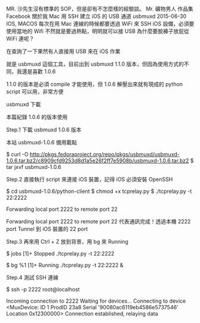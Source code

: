 MR. 沙先生沒有標準的 SOP，但是卻有不怎麼樣的經驗談。
Mr. 礦物男人
作品集
Facebook
關於我
Mac 用 SSH 建立 iOS 的 USB 通道 usbmuxd
2015-06-30 IOS, MACOS
每次在用 Mac 連線的時候都要透過 WiFi 來 SSH iOS 設備，必須要使用當地的 Wifi 不然就是要過熱點，明明就可以接 USB 為什麼要脫褲子放屁從 WiFi 連呢？

 

在查詢了一下果然有人直接用 USB 來在 iOS 作業

 

就是 usbmuxd 這個工具，目前出到 usbmuxd 1.1.0 版本，但因為使用方式的不同，我還是喜歡 1.0.6

 

1.1.0 的版本是必須 compile 才能使用，但 1.0.6 解壓出來就有現成的 python script 可以用，非常方便

usbmuxd 下載


 

 

本篇紀錄 1.0.6 的版本使用

 

Step.1 下載 usbmuxd 1.0.6 版本

本站 usbmuxd-1.0.6 備用載點

$ curl -O http://pkgs.fedoraproject.org/repo/pkgs/usbmuxd/usbmuxd-1.0.6.tar.bz2/c8909cfd9253d8d1a5e26f2ff7e5908b/usbmuxd-1.0.6.tar.bz2
$ tar jxvf usbmuxd-1.0.6
 

Step.2 直接執行 script 來連接 iOS 裝置，記得 iOS 必須安裝 OpenSSH

$ cd usbmuxd-1.0.6/python-client
$ chmod +x tcprelay.py
$ ./tcprelay.py -t 22:2222

Forwarding local port 2222 to remote port 22
 

Forwarding local port 2222 to remote port 22 代表通訊完成！透過本機 2222 port Tunnel 到 iOS 裝置的 22 port

 

Step.3 再來用 Ctrl + Z 放到背景，用 bg 來 Running

$ jobs
[1]+  Stopped                 ./tcprelay.py -t 22:2222

$ bg %1
[1]+  Running                 ./tcprelay.py -t 22:2222 &
 

 

Step.4 測試 SSH 連線

$ ssh -p 2222 root@localhost

Incoming connection to 2222
Waiting for devices...
Connecting to device <MuxDevice: ID 1 ProdID 23a8 Serial '90080ac6119eb4586e5737546' Location 0x12300000>
Connection established, relaying data
